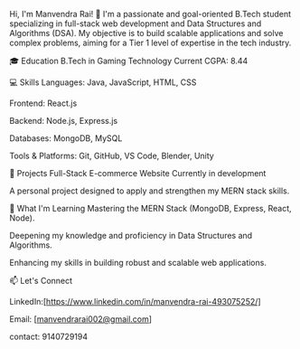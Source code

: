 Hi, I'm Manvendra Rai! 👋
I'm a passionate and goal-oriented B.Tech student specializing in full-stack web development and Data Structures and Algorithms (DSA). My objective is to build scalable applications and solve complex problems, aiming for a Tier 1 level of expertise in the tech industry.

🎓 Education
B.Tech in Gaming Technology
Current CGPA: 8.44

💻 Skills
Languages:
Java, JavaScript, HTML, CSS

Frontend:
React.js

Backend:
Node.js, Express.js

Databases:
MongoDB, MySQL

Tools & Platforms:
Git, GitHub, VS Code, Blender, Unity

🚀 Projects
Full-Stack E-commerce Website
Currently in development

A personal project designed to apply and strengthen my MERN stack skills.

🌱 What I'm Learning
Mastering the MERN Stack (MongoDB, Express, React, Node).

Deepening my knowledge and proficiency in Data Structures and Algorithms.

Enhancing my skills in building robust and scalable web applications.

📫 Let's Connect

LinkedIn:[https://www.linkedin.com/in/manvendra-rai-493075252/]

Email: [manvendrarai002@gmail.com]

contact: 9140729194

